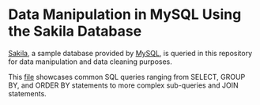 # Data Manipulation in MySQL Using the Sakila Database
[Sakila](https://dev.mysql.com/doc/sakila/en/sakila-installation.html), a sample database provided by [MySQL](https://dev.mysql.com/downloads/), is queried in this repository for data manipulation and data cleaning purposes.

This [file](https://github.com/kiseki1107/MySQL-Sakila-Database-Manipulation/blob/master/SQL%20hwk.sql) showcases common SQL queries ranging from SELECT, GROUP BY, and ORDER BY statements to more complex sub-queries and JOIN statements.
